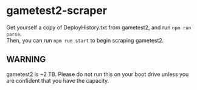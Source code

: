 # gametest2-scraper

Get yourself a copy of DeployHistory.txt from gametest2, and run `npm run parse`.  
Then, you can run `npm run start` to begin scraping gametest2.

## WARNING

gametest2 is ~2 TB. Please do not run this on your boot drive unless you are confident that you have the capacity.
